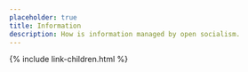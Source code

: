 ```yaml
---
placeholder: true
title: Information
description: How is information managed by open socialism.
---
```


{% include link-children.html %}
